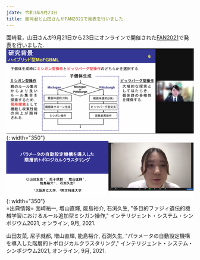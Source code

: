 ```yaml
---
jdate: 令和3年9月23日
title: 面﨑君と山田さんがFAN2021で発表を行いました．
---
```


面﨑君，山田さんが9月21日から23日にオンラインで開催された[FAN2021](https://sites.google.com/view/fan2021online/)で発表を行いました.
<br>
![FAN2021発表1](/assets/images/news/202109/20210921-1.png){: width="350"}
<br>
![FAN2021発表2](/assets/images/news/202109/20210921-2.png){: width="350"}
<br>
=出典情報=
面﨑祐一, 増山直輝, 能島裕介, 石渕久生, "多目的ファジィ遺伝的機械学習におけるルール追加型ミシガン操作," インテリジェント・システム・シンポジウム2021, オンライン, 9月, 2021.

山田友菜, 尼子就都, 増山直輝, 能島裕介, 石渕久生, "パラメータの自動設定機構を導入した階層的トポロジカルクラスタリング," インテリジェント・システム・シンポジウム2021, オンライン, 9月, 2021.
